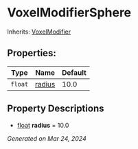 # VoxelModifierSphere

Inherits: [VoxelModifier](VoxelModifier.md)



## Properties: 


Type     | Name                 | Default 
-------- | -------------------- | --------
`float`  | [radius](#i_radius)  | 10.0    
<p></p>

## Property Descriptions

- [float](https://docs.godotengine.org/en/stable/classes/class_float.html)<span id="i_radius"></span> **radius** = 10.0


_Generated on Mar 24, 2024_
